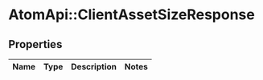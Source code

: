 # AtomApi::ClientAssetSizeResponse

## Properties
Name | Type | Description | Notes
------------ | ------------- | ------------- | -------------


